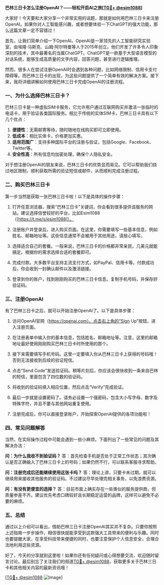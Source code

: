 **巴林三日卡怎么注册OpenAI？——轻松开启AI之旅[[TG💪+ @esim1088](https://t.me/s/esim1088)]**

大家好！今天要和大家分享一个非常实用的话题，那就是如何用巴林三日卡来注册OpenAI。如果你对人工智能感兴趣，或者想要体验一下ChatGPT的强大功能，那么这篇文章一定不容错过！

首先，让我们简单介绍一下OpenAI。OpenAI是一家领先的人工智能研究实验室，由埃隆·马斯克、山姆·阿尔特曼等人于2015年创立。他们开发了许多令人印象深刻的技术，其中最著名的当属ChatGPT。ChatGPT是一款基于大型语言模型的对话系统，能够生成高质量的文字内容，回答问题，甚至进行逻辑推理。

然而，很多人在尝试注册OpenAI时会遇到各种问题，比如网络限制、信用卡支付障碍等。而巴林三日卡的出现，为这些问题提供了一个简单有效的解决方案。接下来，我将详细讲解如何使用巴林三日卡完成OpenAI的注册流程。

### 一、为什么选择巴林三日卡？

巴林三日卡是一种虚拟SIM卡服务，它允许用户通过互联网购买并激活一张临时的电话卡，用于验证各类国际服务。相比于传统的实体SIM卡，巴林三日卡具有以下几个优点：

1. **便捷性**：无需邮寄等待，随时随地在线购买即可立即使用。
2. **低成本**：相比实体卡，价格更加实惠。
3. **适用范围广**：支持多种国际平台的注册与验证，包括Google、Facebook、Twitter等。
4. **安全性高**：所有信息均加密处理，确保个人隐私安全。

对于想注册OpenAI的朋友来说，巴林三日卡的优势显而易见。它可以帮助我们绕过地区限制，顺利获取所需的验证短信或邮件，从而顺利完成注册过程。

### 二、购买巴林三日卡

第一步当然是获取一张巴林三日卡啦！以下是具体的操作步骤：

1. 打开任意浏览器，搜索“巴林三日卡”关键词，你会看到很多提供该服务的网站。建议选择信誉较好的平台，比如Esim1088（[https://t.me/s/esim1088]）。
   
2. 注册账户并登录后，进入购买页面。在这里，你需要填写一些基本信息，例如姓名、邮箱地址等。这些信息通常不会被用于其他用途，请放心填写。

3. 选择适合自己的套餐。一般来说，巴林三日卡的价格都非常亲民，几美元就能搞定。根据你的需求选择合适的套餐即可。

4. 完成付款。大多数平台支持主流支付方式，如PayPal、信用卡等。付款成功后，你会收到一封确认邮件以及激活链接。

5. 登录到你的账户，找到刚刚购买的巴林三日卡信息。复制手机号码，并保存好验证码。

### 三、注册OpenAI

有了巴林三日卡之后，就可以开始注册OpenAI了。以下是具体步骤：

1. 访问OpenAI官网（https://openai.com）。点击右上角的“Sign Up”按钮，进入注册页面。

2. 在注册表单中输入你的基本信息，包括姓名、邮箱地址等。注意，这里的邮箱地址最好使用刚刚购买巴林三日卡时所使用的那个。

3. 接下来需要填写手机号码。这里一定要填入你从巴林三日卡上获得的号码哦！否则无法接收到后续的验证短信。

4. 点击“Send Code”发送验证码。稍等片刻后，你应该会很快收到一条来自巴林的短信，里面包含了四位数的验证码。

5. 将收到的验证码填入相应位置，然后点击“Verify”完成验证。

6. 最后一步就是设置密码了。请务必设置一个强密码，包含大小写字母、数字及特殊字符，并且不要与其他网站重复使用。

7. 注册完成后，你可以直接登录账户，开始探索OpenAI提供的各项功能啦！

### 四、常见问题解答

当然，在实际操作过程中可能会遇到一些小麻烦。下面列出了一些常见的问题及其解决办法：

**问：为什么我收不到验证码？**
答：首先检查手机是否处于正常工作状态；其次确认是否正确输入了巴林三日卡上的号码；如果仍然不行，可以联系客服寻求帮助。

**问：注册完成后还能继续使用这张卡吗？**
答：理论上讲，只要卡未过期，就可以继续用来接收其他服务的验证码。不过建议尽早处理完相关事务，以免浪费资源。

**问：有没有更便宜的选择？**
答：目前市面上确实存在一些类似的服务提供商，但质量参差不齐。建议优先考虑口碑较好且长期稳定运营的品牌，这样可以避免不必要的麻烦。

### 五、总结

通过以上介绍可以看出，借助巴林三日卡注册OpenAI其实并不复杂。只要你按照上述指南一步步操作，相信很快就能享受到这款强大工具带来的便利与乐趣。同时也要提醒大家，在享受科技带来便捷的同时，也要注意保护个人信息安全，合理合法地利用这些资源。

好了，今天的分享就到这里啦！如果你还有任何疑问或心得想要交流，欢迎随时留言讨论。最后别忘了关注我们的频道[TG💪+ @esim1088](https://t.me/s/esim1088)，获取更多关于巴林三日卡和其他相关内容的最新资讯哦！

[[TG💪+ @esim1088](https://t.me/s/esim1088) ![Image](https://i.postimg.cc/4NQfJmqS/Snipaste-2025-05-13-00-14-12.png)]